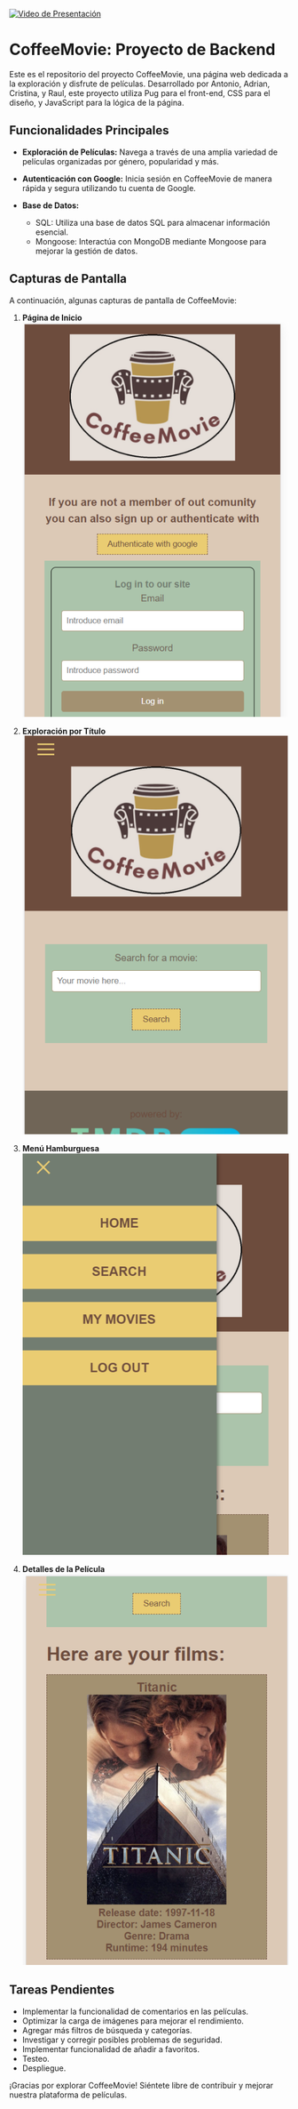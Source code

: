 

[![Video de Presentación](video.png)](enlace_al_video)

# CoffeeMovie: Proyecto de Backend

Este es el repositorio del proyecto CoffeeMovie, una página web dedicada a la exploración y disfrute de películas. Desarrollado por Antonio, Adrian, Cristina, y Raul, este proyecto utiliza Pug para el front-end, CSS para el diseño, y JavaScript para la lógica de la página.

## Funcionalidades Principales

- **Exploración de Películas:** Navega a través de una amplia variedad de películas organizadas por género, popularidad y más.

- **Autenticación con Google:** Inicia sesión en CoffeeMovie de manera rápida y segura utilizando tu cuenta de Google.

- **Base de Datos:**
  - SQL: Utiliza una base de datos SQL para almacenar información esencial.
  - Mongoose: Interactúa con MongoDB mediante Mongoose para mejorar la gestión de datos.

## Capturas de Pantalla

A continuación, algunas capturas de pantalla de CoffeeMovie:

1. **Página de Inicio**
   ![Página de Inicio](./public/assets/paginicio.png)

2. **Exploración por Título**
   ![Exploración por Título](./public/assets/search.png)

3. **Menú Hamburguesa**
   ![Menú Hamburguesa](./public/assets/menu.png)

4. **Detalles de la Película**
   ![Detalles de la Película](./public/assets/film.png)


## Tareas Pendientes

- Implementar la funcionalidad de comentarios en las películas.
- Optimizar la carga de imágenes para mejorar el rendimiento.
- Agregar más filtros de búsqueda y categorías.
- Investigar y corregir posibles problemas de seguridad.
- Implementar funcionalidad de añadir a favoritos.
- Testeo.
- Despliegue.

  
¡Gracias por explorar CoffeeMovie! Siéntete libre de contribuir y mejorar nuestra plataforma de películas.
